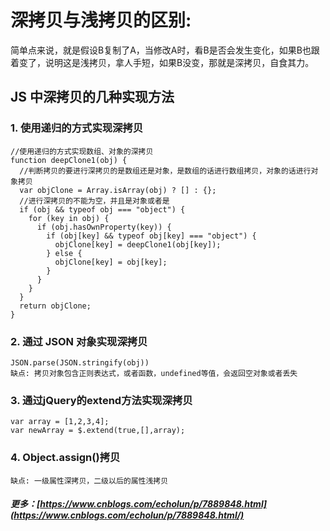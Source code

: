 # 深拷贝与浅拷贝的区别:
简单点来说，就是假设B复制了A，当修改A时，看B是否会发生变化，如果B也跟着变了，说明这是浅拷贝，拿人手短，如果B没变，那就是深拷贝，自食其力。

## JS 中深拷贝的几种实现方法
### 1. 使用递归的方式实现深拷贝

```
//使用递归的方式实现数组、对象的深拷贝
function deepClone1(obj) {
  //判断拷贝的要进行深拷贝的是数组还是对象，是数组的话进行数组拷贝，对象的话进行对象拷贝
  var objClone = Array.isArray(obj) ? [] : {};
  //进行深拷贝的不能为空，并且是对象或者是
  if (obj && typeof obj === "object") {
    for (key in obj) {
      if (obj.hasOwnProperty(key)) {
        if (obj[key] && typeof obj[key] === "object") {
          objClone[key] = deepClone1(obj[key]);
        } else {
          objClone[key] = obj[key];
        }
      }
    }
  }
  return objClone;
}
```

### 2. 通过 JSON 对象实现深拷贝

```
JSON.parse(JSON.stringify(obj))
缺点: 拷贝对象包含正则表达式，或者函数，undefined等值，会返回空对象或者丢失
```

### 3. 通过jQuery的extend方法实现深拷贝

```
var array = [1,2,3,4];
var newArray = $.extend(true,[],array);
```

### 4. Object.assign()拷贝

```
缺点: 一级属性深拷贝，二级以后的属性浅拷贝
```

##### 更多：[https://www.cnblogs.com/echolun/p/7889848.html](https://www.cnblogs.com/echolun/p/7889848.html/)
